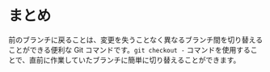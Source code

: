 # まとめ

前のブランチに戻ることは、変更を失うことなく異なるブランチ間を切り替えることができる便利な Git コマンドです。`git checkout -` コマンドを使用することで、直前に作業していたブランチに簡単に切り替えることができます。
